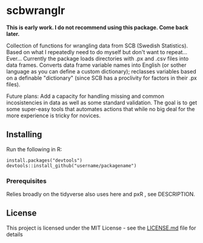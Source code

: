 # scbwranglr

**This is early work. I do not recommend using this package. Come back later.** 

Collection of functions for wrangling data from SCB (Swedish Statistics). Based on what I repeatedly  need to do myself but don't want to repeat... Ever... Currently the package loads directories with .px and .csv files into data frames. Converts data frame variable names into English (or sother language as you can define a custom dictionary); reclasses variables based on a definable "dictionary" (since SCB has a proclivity for factors in their .px files). 

Future plans: Add a capacity for handling missing and common incosistencies in data as well as some standard validation. The goal is to get some super-easy tools that automates actions that while no 
big deal for the more experience is tricky for novices.
    
## Installing

Run the following in R:

```
install.packages("devtools")
devtools::install_github("username/packagename")
```

### Prerequisites

Relies broadly on the tidyverse also uses here and pxR , see DESCRIPTION.

## License

This project is licensed under the MIT License - see the [LICENSE.md](LICENSE.md) file for details


